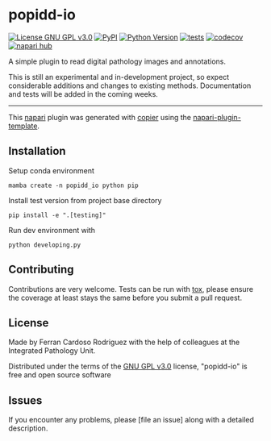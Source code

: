 # popidd-io

[![License GNU GPL v3.0](https://img.shields.io/pypi/l/popidd-io.svg?color=green)](https://github.com/IntegratedPathologyUnit-ICR/popidd-io/raw/main/LICENSE)
[![PyPI](https://img.shields.io/pypi/v/popidd-io.svg?color=green)](https://pypi.org/project/popidd-io)
[![Python Version](https://img.shields.io/pypi/pyversions/popidd-io.svg?color=green)](https://python.org)
[![tests](https://github.com/IntegratedPathologyUnit-ICR/popidd-io/workflows/tests/badge.svg)](https://github.com/IntegratedPathologyUnit-ICR/popidd-io/actions)
[![codecov](https://codecov.io/gh/IntegratedPathologyUnit-ICR/popidd-io/branch/main/graph/badge.svg)](https://codecov.io/gh/IntegratedPathologyUnit-ICR/popidd-io)
[![napari hub](https://img.shields.io/endpoint?url=https://api.napari-hub.org/shields/popidd-io)](https://napari-hub.org/plugins/popidd-io)

A simple plugin to read digital pathology images and annotations.

This is still an experimental and in-development project,
so expect considerable additions and changes to existing methods.
Documentation and tests will be added in the coming weeks.

----------------------------------

This [napari] plugin was generated with [copier] using the [napari-plugin-template].

<!--
Don't miss the full getting started guide to set up your new package:
https://github.com/napari/napari-plugin-template#getting-started

and review the napari docs for plugin developers:
https://napari.org/stable/plugins/index.html
-->

## Installation


Setup conda environment

    mamba create -n popidd_io python pip

Install test version from project base directory

    pip install -e ".[testing]"

Run dev environment with

    python developing.py

<!-- You can install `popidd-io` via [pip]:

    pip install popidd-io -->



## Contributing

Contributions are very welcome. Tests can be run with [tox], please ensure
the coverage at least stays the same before you submit a pull request.

## License

Made by Ferran Cardoso Rodriguez with the help of colleagues at the Integrated Pathology Unit.

Distributed under the terms of the [GNU GPL v3.0] license,
"popidd-io" is free and open source software

## Issues

If you encounter any problems, please [file an issue] along with a detailed description.

[napari]: https://github.com/napari/napari
[copier]: https://copier.readthedocs.io/en/stable/
[@napari]: https://github.com/napari
[MIT]: http://opensource.org/licenses/MIT
[BSD-3]: http://opensource.org/licenses/BSD-3-Clause
[GNU GPL v3.0]: http://www.gnu.org/licenses/gpl-3.0.txt
[GNU LGPL v3.0]: http://www.gnu.org/licenses/lgpl-3.0.txt
[Apache Software License 2.0]: http://www.apache.org/licenses/LICENSE-2.0
[Mozilla Public License 2.0]: https://www.mozilla.org/media/MPL/2.0/index.txt
[napari-plugin-template]: https://github.com/napari/napari-plugin-template

[napari]: https://github.com/napari/napari
[tox]: https://tox.readthedocs.io/en/latest/
[pip]: https://pypi.org/project/pip/
[PyPI]: https://pypi.org/
